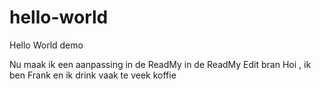 # hello-world
Hello World demo


Nu maak ik een aanpassing in de ReadMy in de ReadMy Edit bran
Hoi , ik ben Frank en ik drink vaak te veek koffie
